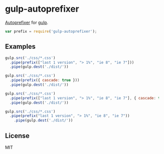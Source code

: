 # gulp-autoprefixer

[Autoprefixer](https://github.com/ai/autoprefixer) for [gulp](https://github.com/wearefractal/gulp).

```javascript
var prefix = require('gulp-autoprefixer');
```

## Examples

```javascript
gulp.src('./css/*.css')
  .pipe(prefix(["last 1 version", "> 1%", "ie 8", "ie 7"]))
  .pipe(gulp.dest('./dist/'))
```

```javascript
gulp.src('./css/*.css')
  .pipe(prefix({ cascade: true }))
  .pipe(gulp.dest('./dist/'))
```

```javascript
gulp.src('./css/*.css')
  .pipe(prefix(["last 1 version", "> 1%", "ie 8", "ie 7"], { cascade: true }))
  .pipe(gulp.dest('./dist/'))
```

```javascript
gulp.src('./css/*.css')
  .pipe(prefix("last 1 version", "> 1%", "ie 8", "ie 7"))
	.pipe(gulp.dest('./dist/'))
```


## License

MIT
